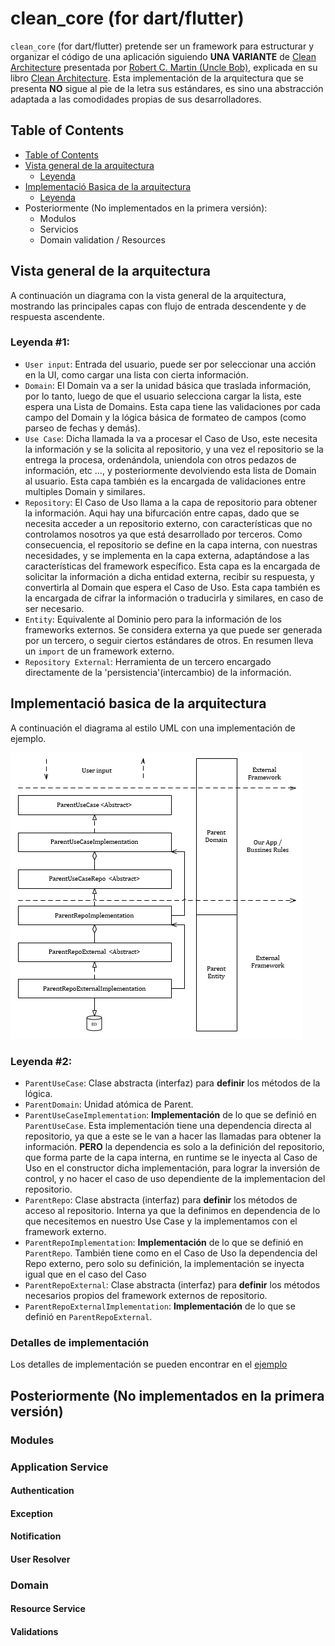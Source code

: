 # clean_core (for dart/flutter)

`clean_core` (for dart/flutter) pretende ser un framework para estructurar y organizar el código de una aplicación siguiendo **UNA VARIANTE** de [Clean Architecture](https://blog.cleancoder.com/uncle-bob/2012/08/13/the-clean-architecture.html) presentada por [Robert C. Martin (Uncle Bob)](https://en.wikipedia.org/wiki/Robert_C._Martin), explicada en su libro [Clean Architecture](http://prof.mau.ac.ir/images/Uploaded_files/Clean%20Architecture_%20A%20Craftsman%E2%80%99s%20Guide%20to%20Software%20Structure%20and%20Design-Pearson%20Education%20(2018)%5B7615523%5D.PDF).
Esta implementación de la arquitectura que se presenta **NO** sigue al pie de la letra sus estándares, es sino una abstracción adaptada a las comodidades propias de sus desarrolladores.

## Table of Contents
  - [Table of Contents](#table-of-contents)
  - [Vista general de la arquitectura](#Vista-general-de-la-arquitectura)
    - [Leyenda](#leyenda-#1)
  - [Implementació Basica de la arquitectura](#implementació-basica-de-la-arquitectura)
    - [Leyenda](#leyenda-#2)
  - Posteriormente (No implementados en la primera versión):
    - Modulos
    - Servicios
    - Domain validation / Resources

## Vista general de la arquitectura
A continuación un diagrama con la vista general de la arquitectura, mostrando las principales capas con flujo de entrada descendente y de respuesta ascendente.

[](docs/Architecture_UML.png?raw=true "Arquitectura General")

### Leyenda #1:
- `User input`: Entrada del usuario, puede ser por seleccionar una acción en la UI, como cargar una lista con cierta información.
- `Domain`: El Domain va a ser la unidad básica que traslada información, por lo tanto, luego de que el usuario selecciona cargar la lista, este espera una Lista de Domains. Esta capa tiene las validaciones por cada campo del Domain y la lógica básica de formateo de campos (como parseo de fechas y demás).
- `Use Case`: Dicha llamada la va a procesar el Caso de Uso, este necesita la información y se la solicita al repositorio, y una vez el repositorio se la entrega la procesa, ordenándola, uniendola con otros pedazos de información, etc ..., y posteriormente devolviendo esta lista de Domain al usuario. Esta capa también es la encargada de validaciones entre multiples Domain y similares.
- `Repository`: El Caso de Uso llama a la capa de repositorio para obtener la información. Aqui hay una bifurcación entre capas, dado que se necesita acceder a un repositorio externo, con características que no controlamos nosotros ya que está desarrollado por terceros. Como consecuencia, el repositorio se define en la capa interna, con nuestras necesidades, y se implementa en la capa externa, adaptándose a las características del framework específico. Esta capa es la encargada de solicitar la información a dicha entidad externa, recibir su respuesta, y convertirla al Domain que espera el Caso de Uso. Esta capa también es la encargada de cifrar la información o traducirla y similares, en caso de ser necesario.
- `Entity`: Equivalente al Dominio pero para la información de los frameworks externos. Se considera externa ya que puede ser generada por un tercero, o seguir ciertos estándares de otros. En resumen lleva un `import` de un framework externo.
- `Repository External`: Herramienta de un tercero encargado directamente de la 'persistencia'(intercambio) de la información.


## Implementació basica de la arquitectura
A continuación el diagrama al estilo UML con una implementación de ejemplo.

![Implementación Arquitectura UML](docs/Architecture_UML.png)

### Leyenda #2:
- `ParentUseCase`: Clase abstracta (interfaz) para **definir** los métodos de la lógica.
- `ParentDomain`: Unidad atómica de Parent.
- `ParentUseCaseImplementation`: **Implementación** de lo que se definió en `ParentUseCase`. Esta implementación tiene una dependencia directa al repositorio, ya que a este se le van a hacer las llamadas para obtener la información. **PERO** la dependencia es solo a la definición del repositorio, que forma parte de la capa interna, en runtime se le inyecta al Caso de Uso en el constructor dicha implementación, para lograr la inversión de control, y no hacer el caso de uso dependiente de la implementacion del repositorio.
- `ParentRepo`: Clase abstracta (interfaz) para **definir** los métodos de acceso al repositorio. Interna ya que la definimos en dependencia de lo que necesitemos en nuestro Use Case y la implementamos con el framework externo.
- `ParentRepoImplementation`: **Implementación** de lo que se definió en `ParentRepo`. También tiene como en el Caso de Uso la dependencia del Repo externo, pero solo su definición, la implementación se inyecta igual que en el caso del Caso 
- `ParentRepoExternal`: Clase abstracta (interfaz) para **definir** los métodos necesarios propios del framework externos de repositorio.
- `ParentRepoExternalImplementation`: **Implementación** de lo que se definió en `ParentRepoExternal`.

### Detalles de implementación
Los detalles de implementación se pueden encontrar en el [ejemplo](https://github.com/JesusHdezWaterloo/clean-core-flutter/tree/develop/example)



## Posteriormente (No implementados en la primera versión)
### Modules

### Application Service
#### Authentication

#### Exception

#### Notification

#### User Resolver

### Domain
#### Resource Service
#### Validations